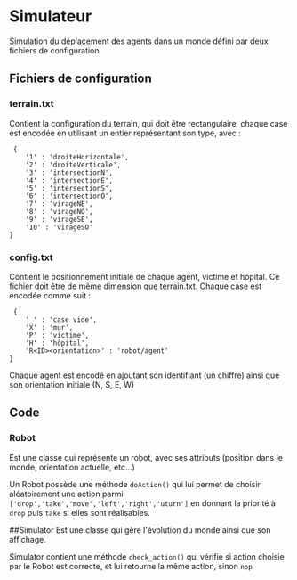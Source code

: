 # Simulateur

Simulation du déplacement des agents dans un monde défini par deux fichiers de configuration

## Fichiers de configuration

### terrain.txt
Contient la configuration du terrain, qui doit être rectangulaire, chaque case est encodée en utilisant un entier représentant son type, avec :
```
 {
    '1' : 'droiteHorizontale',
    '2' : 'droiteVerticale',
    '3' : 'intersectionN',
    '4' : 'intersectionE',
    '5' : 'intersectionS',
    '6' : 'intersectionO',
    '7' : 'virageNE',
    '8' : 'virageNO',
    '9' : 'virageSE',
    '10' : 'virageSO'
}
```

### config.txt
Contient le positionnement initiale de chaque agent, victime et hôpital. Ce fichier doit être de même dimension que terrain.txt. Chaque case est encodée comme suit :
```
 {
    '_' : 'case vide',
    'X' : 'mur',
    'P' : 'victime',
    'H' : 'hôpital',
    'R<ID><orientation>' : 'robot/agent'
}
```
Chaque agent est encodé en ajoutant son identifiant (un chiffre) ainsi que son orientation initiale (N, S, E, W)

## Code
### Robot
Est une classe qui représente un robot, avec ses attributs (position dans le monde, orientation actuelle, etc...)

Un Robot possède une méthode ```doAction()``` qui lui permet de choisir aléatoirement une action parmi ```
['drop','take','move','left','right','uturn']``` en donnant la priorité à ```drop``` puis ```take``` si elles sont réalisables.
 
##Simulator
Est une classe qui gère l'évolution du monde ainsi que son affichage.

Simulator contient une méthode ```check_action()``` qui vérifie si action choisie par le Robot est correcte, et lui retourne la même action, sinon ```nop```
